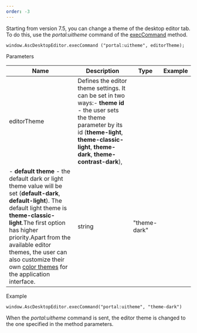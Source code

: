 ```yaml
---
order: -3
---
```


Starting from version 7.5, you can change a theme of the desktop editor tab. To do this, use the *portal:uitheme* command of the [execCommand](/desktop/execcommand) method.

```
window.AscDesktopEditor.execCommand ("portal:uitheme", editorTheme);
```

Parameters

| Name        | Description                                                                                                                                                                                                                                                                                                                                                                                                                                                                                                                                                                                                                        | Type   | Example      |
| ----------- | ---------------------------------------------------------------------------------------------------------------------------------------------------------------------------------------------------------------------------------------------------------------------------------------------------------------------------------------------------------------------------------------------------------------------------------------------------------------------------------------------------------------------------------------------------------------------------------------------------------------------------------- | ------ | ------------ |
| editorTheme | Defines the editor theme settings. It can be set in two ways:- **theme id** - the user sets the theme parameter by its id (**theme-light**, **theme-classic-light**, **theme-dark**, **theme-contrast-dark**),
- **default theme** - the default dark or light theme value will be set (**default-dark**, **default-light**). The default light theme is **theme-classic-light**.The first option has higher priority.Apart from the available editor themes, the user can also customize their own [color themes](https://helpcenter.onlyoffice.com/installation/docs-developer-change-theme.aspx) for the application interface. | string | "theme-dark" |

Example

```
window.AscDesktopEditor.execCommand("portal:uitheme", "theme-dark")
```

When the *portal:uitheme* command is sent, the editor theme is changed to the one specified in the method parameters.
